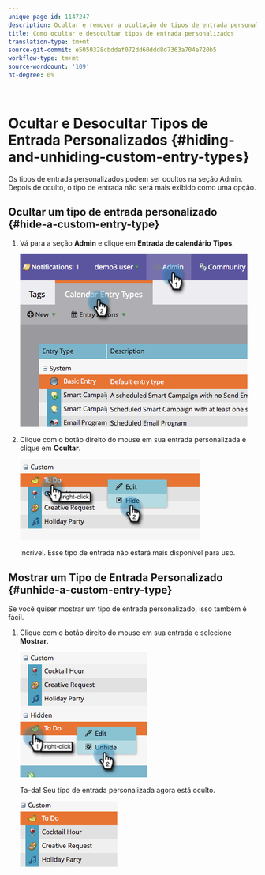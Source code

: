 ```yaml
---
unique-page-id: 1147247
description: Ocultar e remover a ocultação de tipos de entrada personalizados - Documentos do Marketing - Documentação do produto
title: Como ocultar e desocultar tipos de entrada personalizados
translation-type: tm+mt
source-git-commit: e5050328cbddaf072dd60ddd8d7363a704e720b5
workflow-type: tm+mt
source-wordcount: '109'
ht-degree: 0%

---
```



# Ocultar e Desocultar Tipos de Entrada Personalizados {#hiding-and-unhiding-custom-entry-types}

Os tipos de entrada personalizados podem ser ocultos na seção Admin. Depois de oculto, o tipo de entrada não será mais exibido como uma opção.

## Ocultar um tipo de entrada personalizado {#hide-a-custom-entry-type}

1. Vá para a seção **Admin** e clique em **Entrada de calendário** **Tipos**.

   ![](assets/image2014-9-24-10-3a11-3a49.png)

1. Clique com o botão direito do mouse em sua entrada personalizada e clique em **Ocultar**.

   ![](assets/image2014-9-24-10-3a11-3a54.png)

   Incrível. Esse tipo de entrada não estará mais disponível para uso.

## Mostrar um Tipo de Entrada Personalizado {#unhide-a-custom-entry-type}

Se você quiser mostrar um tipo de entrada personalizado, isso também é fácil.

1. Clique com o botão direito do mouse em sua entrada e selecione **Mostrar**.

   ![](assets/image2014-9-24-10-3a12-3a14.png)

   Ta-da! Seu tipo de entrada personalizada agora está oculto.

   ![](assets/image2014-9-24-10-3a12-3a19.png)
